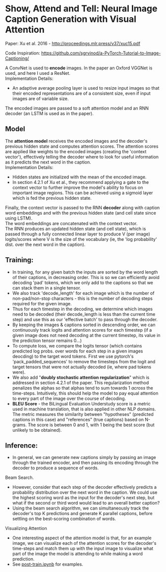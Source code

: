 # Show, Attend and Tell: Neural Image Caption Generation with Visual Attention
Paper: Xu et al. 2016 - http://proceedings.mlr.press/v37/xuc15.pdf  

Code Inspiration: https://github.com/sgrvinod/a-PyTorch-Tutorial-to-Image-Captioning/  

A ConvNet is used to **encode** images. In the paper an Oxford VGGNet is used, and here I used a ResNet.  
Implementation Details:  
- An adaptive average pooling layer is used to resize input images so that their encoded representations are of a consistent size, even if input images are of variable size.   

The encoded images are passed to a soft attention model and an RNN decoder (an LSTM is used as in the paper).  

## Model
The **attention model** receives the encoded images and the decoder's previous hidden state and computes attention scores. The attention scores are applied like weights to the encoded images (creating the 'context vector'), effectively telling the decoder where to look for useful information as it predicts the next word in the caption.    
Implementation Details:  
- Hidden states are initialized with the mean of the encoded image.  
- In section 4.2.1 of Xu et al., they recommend applying a gate to the context vector to further improve the model's ability to focus on important image regions. This can be achieved using a sigmoid layer which is fed the previous hidden state.  

Finally, the context vector is passed to the RNN **decoder** along with caption word embeddings and with the previous hidden state (and cell state since using LSTM).  
The word embeddings are concatenated with the context vector.  
The RNN produces an updated hidden state (and cell state), which is passed through a fully connected linear layer to produce V (per image) logits/scores where V is the size of the vocabulary (ie, the 'log probability' dist. over the next word in the caption).  

## Training:    
- In training, for any given batch the inputs are sorted by the word length of their captions, in decreasing order. This is so we can efficiently avoid decoding 'pad' tokens, which we only add to the captions so that we can stack them in a single tensor.  
- We also track 'decode_length' for each image which is the number of non-pad/non-stop characters - this is the number of decoding steps required for the given image.
- Thus for each timestep in the decoding, we determine which images need to be decoded (their decode_length is less than the current time step) and use this as our 'effective batch' to pass through the decoder.  
- By keeping the images & captions sorted in descending order, we can continuously track logits and attention scores for each timestep (if a given image does not need decoding at the current timestep, its value in the prediction tensor remains 0...)  
- To compute loss, we compare the logits tensor (which contains predicted log probs. over words for each step in a given images deocding) to the target word tokens. First we use pytorch's 'pack_padded_sequences' to remove the timesteps from the logit and target tensors that were not actually decoded (ie, where pad tokens were).  
- We also add "**doubly stochastic attention regularization**" which is addressed in section 4.2.1 of the paper. This regularization method penalizes the alphas so that alphas tend to sum towards 1 *across* the time-steps. Intuitively, this should help the model to pay equal attention to every part of the image over the course of decoding.  
- **BLEU Score** - the BiLingual Evaluation Understudy score is a metric used in machine translation, that is also applied in other NLP domains. The metric measures the similarity between "hypotheses" (predicted captions in this case) and "references" (true captions) based on N-grams. The score is between 0 and 1, with 1 being the best score (but unlikely to be obtained).  

## Inference:
- In general, we can generate new captions simply by passing an image through the trained encoder, and then passing its encoding through the decoder to produce a sequence of words.  

Beam Search.
- However, consider that each step of the decoder effectively predicts a probability distribution over the next word in the caption. We could use the highest scoring word as the input for the decoder's next step, but what if the second or third word would lead to an overall better caption?
- Using the beam search algorithm, we can simultaneously track the decoder's top K predictions and generate K parallel captions, before settling on the best-scoring combination of words.

Visualizing Attention
- One interesting aspect of the attention model is that, for an example image, we can visualize each of the attention scores for the decoder's time-steps and match them up with the input image to visualize what part of the image the model is attending to while making a word prediction.  
- See [post-train.ipynb]() for examples.


     
